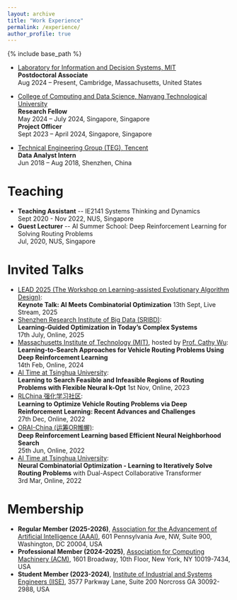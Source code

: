 ```yaml
---
layout: archive
title: "Work Experience"
permalink: /experience/
author_profile: true
---
```


{% include base_path %}
- [Laboratory for Information and Decision Systems, MIT](https://lids.mit.edu/)  
**Postdoctoral Associate**  
Aug 2024 – Present, Cambridge, Massachusetts, United States


- [College of Computing and Data Science, Nanyang Technological University](https://personal.ntu.edu.sg/zhangj/)  
**Research Fellow**  
May 2024 – July 2024, Singapore, Singapore  
**Project Officer**  
Sept 2023 – April 2024, Singapore, Singapore

- [Technical Engineering Group (TEG), Tencent](https://www.tencent.com/en-us/index.html)    
**Data Analyst Intern**  
Jun 2018 – Aug 2018, Shenzhen, China


Teaching
======
- **Teaching Assistant**
-- IE2141 Systems Thinking and Dynamics  
Sept 2020 - Nov 2022, NUS, Singapore
- **Guest Lecturer**
-- AI Summer School: Deep Reinforcement Learning for Solving Routing Problems    
Jul, 2020, NUS, Singapore

Invited Talks
======
- [LEAD 2025 (The Workshop on Learning-assisted Evolutionary Algorithm Design)](https://sites.google.com/view/leadworkshop2025/%E4%B8%BB%E9%A1%B5):  
**Keynote Talk: AI Meets Combinatorial Optimization**
13th Sept, Live Stream, 2025
- [Shenzhen Research Institute of Big Data (SRIBD)](http://sribd.cn/en):  
**Learning‑Guided Optimization in Today’s Complex Systems**  
17th July, Online, 2025
- [Massachusetts Institute of Technology (MIT)](https://www.mit.edu/), hosted by [Prof. Cathy Wu](http://www.wucathy.com/blog/):  
**Learning-to-Search Approaches for Vehicle Routing Problems Using Deep Reinforcement Learning**  
14th Feb, Online, 2024
- [AI Time at Tsinghua University](http://www.aitime.cn/):  
**Learning to Search Feasible and Infeasible Regions of Routing Problems with Flexible Neural k-Opt**
1st Nov, Online, 2023
- [RLChina 强化学习社区](http://rlchina.org/topic/619):   
**Learning to Optimize Vehicle Routing Problems via Deep Reinforcement Learning: Recent Advances and Challenges**    
27th Dec, Online, 2022
- [ORAI-China (运筹OR帷幄)](https://www.zhihu.com/pin/1523752995342286848):   
**Deep Reinforcement Learning based Efficient Neural Neighborhood Search**    
25th Jun, Online, 2022
- [AI Time at Tsinghua University](http://www.aitime.cn/):  
**Neural Combinatorial Optimization - Learning to Iteratively Solve Routing Problems** with Dual-Aspect Collaborative Transformer  
3rd Mar, Online, 2022

Membership
======
- **Regular Member (2025-2026)**, [Association for the Advancement of Artificial Intelligence (AAAI)](https://aaai.org/), 601 Pennsylvania Ave, NW, Suite 900, Washington, DC 20004, USA
- **Professional Member (2024-2025)**, [Association for Computing Machinery (ACM)](https://www.acm.org/), 1601 Broadway, 10th Floor, New York, NY 10019-7434, USA
- **Student Member (2023-2024)**, [Institute of Industrial and Systems Engineers (IISE)](https://www.iise.org/Home/), 3577 Parkway Lane, Suite 200 Norcross GA 30092-2988, USA
